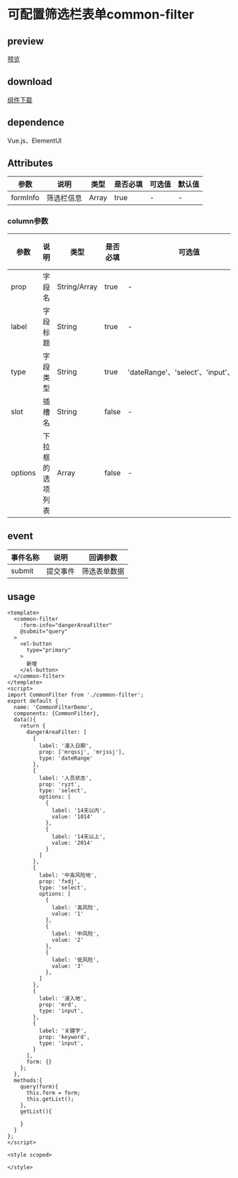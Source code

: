 # 可配置筛选栏表单common-filter
## preview
[预览](./index.html#/components/common-filter)
## download
[组件下载](./components/common-filter.zip)
## dependence
Vue.js、ElementUI

## Attributes
| 参数 |	说明 |类型 |是否必填	| 可选值 | 默认值 |
| ---- | ---- |---- | ----   |----  |  --- |
| formInfo | 筛选栏信息 | Array | true | -  |  - |
### column参数
| 参数 |	说明 |类型 |是否必填	| 可选值 | 默认值 |
| ---- | ---- |---- | ----   |----  |  --- |
| prop | 字段名 | String/Array | true | -  |  - |
| label | 字段标题 | String | true | -  |  - |
| type | 字段类型 | String | true | 'dateRange'、'select'、'input'、'slot'  |  - |
| slot | 插槽名 | String | false | -  |  - |
| options | 下拉框的选项列表 | Array | false | -  |  - |
## event
| 事件名称 |	说明 |回调参数 |
| ---- | ---- |---- |
| submit | 提交事件 | 筛选表单数据 | 
## usage
```
<template>
  <common-filter
    :form-info="dangerAreaFilter"
    @submit="query"
  >
    <el-button
      type="primary"
    >
      新增
    </el-button>
  </common-filter>
</template>
<script>
import CommonFilter from './common-filter';
export default {
  name: 'CommonFilterDemo',
  components: {CommonFilter},
  data(){
    return {
      dangerAreaFilter: [
        {
          label: '漫入日期',
          prop: ['mrqssj', 'mrjssj'],
          type: 'dateRange'
        },
        {
          label: '人员状态',
          prop: 'ryzt',
          type: 'select',
          options: [
            {
              label: '14天以内',
              value: '1014'
            },
            {
              label: '14天以上',
              value: '2014'
            }
          ]
        },
        {
          label: '中高风险地',
          prop: 'fxdj',
          type: 'select',
          options: [
            {
              label: '高风险',
              value: '1'
            },
            {
              label: '中风险',
              value: '2'
            },
            {
              label: '低风险',
              value: '3'
            },
          ]
        },
        {
          label: '浸入地',
          prop: 'mrd',
          type: 'input',
        },
        {
          label: '关键字',
          prop: 'keyword',
          type: 'input',
        }
      ],
      form: {}
    };
  },
  methods:{
    query(form){
      this.form = form;
      this.getList();
    },
    getList(){

    }
  }
};
</script>

<style scoped>

</style>

```
